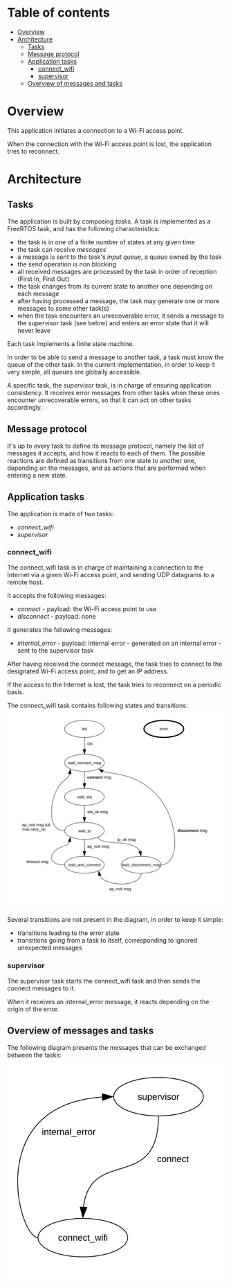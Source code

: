 # Table of contents

* [Overview](#overview)
* [Architecture](#architecture)
  * [Tasks](#tasks)
  * [Message protocol](#messageProtocol)
  * [Application tasks](#applicationTasks)
    * [connect_wifi](#connectWifi)
    * [supervisor](#supervisor)
  * [Overview of messages and tasks](#overviewOfMessagesAndTasks)

<a name="overview"></a>

# Overview

This application initiates a connection to a Wi-Fi access point. 

When the connection with the Wi-Fi access point is lost, the application tries to reconnect.

<a name="architecture"></a>

# Architecture

<a name="tasks"></a>

## Tasks

The application is built by composing *tasks*. A task is implemented as a FreeRTOS task, and has the following characteristics:
* the task is in one of a finite number of states at any given time
* the task can receive *messages*
* a message is sent to the task's *input queue*, a queue owned by the task
* the send operation is non blocking
* all received messages are processed by the task in order of reception (First In, First Out)
* the task changes from its current state to another one depending on each message
* after having processed a message, the task may generate one or more messages to some other task(s)
* when the task encounters an unrecoverable error, it sends a message to the supervisor task (see below) and enters an error state that it will never leave

Each task implements a finite state machine.

In order to be able to send a message to another task, a task must know the queue of the other task. In the current implementation, in order to keep it very simple, all queues are globally accessible.

A specific task, the *supervisor* task, is in charge of ensuring application consistency. It receives error messages from other tasks when these ones encounter unrecoverable errors, so that it can act on other tasks accordingly.

<a name="messageProtocol"></a>

## Message protocol

It's up to every task to define its message protocol, namely the list of messages it accepts, and how it reacts to each of them. The possible reactions are defined as transitions from one state to another one, depending on the messages, and as actions that are performed when entering a new state.

<a name="applicationTasks"></a>

## Application tasks

The application is made of two tasks:
* *connect_wifi*
* *supervisor*

<a name="connectWifi"></a>

### connect_wifi

The connect_wifi task is in charge of maintaining a connection to the Internet via a given Wi-Fi access point, and sending UDP datagrams to a remote host.

It accepts the following messages:
* *connect* - payload: the Wi-Fi access point to use
* *disconnect* - payload: none

It generates the following messages:
* *internal_error* - payload: internal error - generated on an internal error - sent to the supervisor task

After having received the connect message, the task tries to connect to the designated Wi-Fi access point, and to get an IP address.

If the access to the Internet is lost, the task tries to reconnect on a periodic basis.

The connect_wifi task contains following states and transitions:
![](connect_wifi.svg)

Several transitions are not present in the diagram, in order to keep it simple:
* transitions leading to the error state
* transitions going from a task to itself, corresponding to ignored unexpected messages

<a name="supervisor"></a>

### supervisor

The supervisor task starts the connect_wifi task and then sends the connect messages to it.

When it receives an internal_error message, it reacts depending on the origin of the error.

<a name="overviewOfMessagesAndTasks"></a>

## Overview of messages and tasks

The following diagram presents the messages that can be exchanged between the tasks:

![](tasks.svg)
